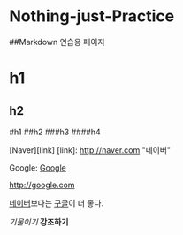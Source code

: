 # Nothing-just-Practice

##Markdown 연습용 페이지

h1
==
h2
--
#h1
##h2
###h3
####h4

[Naver][link]
[link]: http://naver.com "네이버"

Google: [Google](http://google.com)

<http://google.com>

[네이버]보다는 [구글]이 더 좋다.

[네이버]: http://naver.com
[구글]: http://google.com

*기울이기*
**강조하기**

